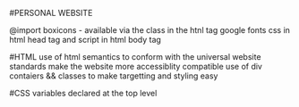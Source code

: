 #PERSONAL WEBSITE

@import
boxicons - available via the class in the htnl tag
google fonts
css in html head tag and script in html body tag

#HTML
use of html semantics to conform with the universal website standards
make the website more accessiblity compatible
use of div contaiers && classes to make targetting and styling easy

#CSS
variables declared at the top level